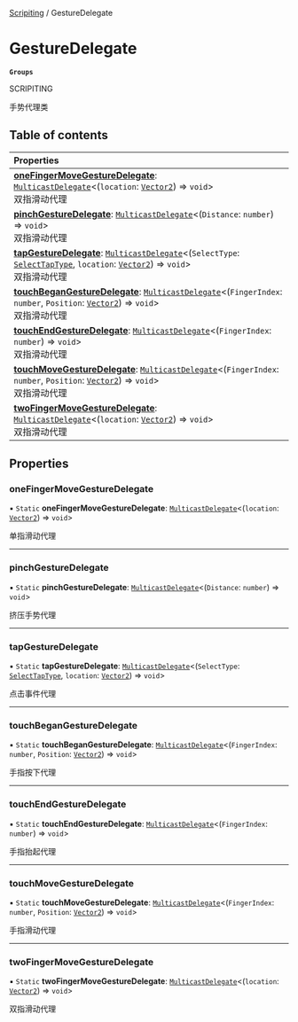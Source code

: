[Scripiting](../groups/Scripiting.Scripiting.md) / GestureDelegate

# GestureDelegate <Badge type="tip" text="Class" /> <Score text="GestureDelegate" />

**`Groups`**

SCRIPITING

手势代理类

## Table of contents

| Properties |
| :-----|
| **[oneFingerMoveGestureDelegate](MobileEditor.GestureDelegate.md#onefingermovegesturedelegate)**: [`MulticastDelegate`](Type.MulticastDelegate.md)<(`location`: [`Vector2`](Type.Vector2.md)) => `void`\> <br> 双指滑动代理|
| **[pinchGestureDelegate](MobileEditor.GestureDelegate.md#pinchgesturedelegate)**: [`MulticastDelegate`](Type.MulticastDelegate.md)<(`Distance`: `number`) => `void`\> <br> 双指滑动代理|
| **[tapGestureDelegate](MobileEditor.GestureDelegate.md#tapgesturedelegate)**: [`MulticastDelegate`](Type.MulticastDelegate.md)<(`SelectType`: [`SelectTapType`](../enums/MobileEditor.SelectTapType.md), `location`: [`Vector2`](Type.Vector2.md)) => `void`\> <br> 双指滑动代理|
| **[touchBeganGestureDelegate](MobileEditor.GestureDelegate.md#touchbegangesturedelegate)**: [`MulticastDelegate`](Type.MulticastDelegate.md)<(`FingerIndex`: `number`, `Position`: [`Vector2`](Type.Vector2.md)) => `void`\> <br> 双指滑动代理|
| **[touchEndGestureDelegate](MobileEditor.GestureDelegate.md#touchendgesturedelegate)**: [`MulticastDelegate`](Type.MulticastDelegate.md)<(`FingerIndex`: `number`) => `void`\> <br> 双指滑动代理|
| **[touchMoveGestureDelegate](MobileEditor.GestureDelegate.md#touchmovegesturedelegate)**: [`MulticastDelegate`](Type.MulticastDelegate.md)<(`FingerIndex`: `number`, `Position`: [`Vector2`](Type.Vector2.md)) => `void`\> <br> 双指滑动代理|
| **[twoFingerMoveGestureDelegate](MobileEditor.GestureDelegate.md#twofingermovegesturedelegate)**: [`MulticastDelegate`](Type.MulticastDelegate.md)<(`location`: [`Vector2`](Type.Vector2.md)) => `void`\> <br> 双指滑动代理|

## Properties

### oneFingerMoveGestureDelegate <Score text="oneFingerMoveGestureDelegate" /> 

▪ `Static` **oneFingerMoveGestureDelegate**: [`MulticastDelegate`](Type.MulticastDelegate.md)<(`location`: [`Vector2`](Type.Vector2.md)) => `void`\>

单指滑动代理

___

### pinchGestureDelegate <Score text="pinchGestureDelegate" /> 

▪ `Static` **pinchGestureDelegate**: [`MulticastDelegate`](Type.MulticastDelegate.md)<(`Distance`: `number`) => `void`\>

挤压手势代理

___

### tapGestureDelegate <Score text="tapGestureDelegate" /> 

▪ `Static` **tapGestureDelegate**: [`MulticastDelegate`](Type.MulticastDelegate.md)<(`SelectType`: [`SelectTapType`](../enums/MobileEditor.SelectTapType.md), `location`: [`Vector2`](Type.Vector2.md)) => `void`\>

点击事件代理

___

### touchBeganGestureDelegate <Score text="touchBeganGestureDelegate" /> 

▪ `Static` **touchBeganGestureDelegate**: [`MulticastDelegate`](Type.MulticastDelegate.md)<(`FingerIndex`: `number`, `Position`: [`Vector2`](Type.Vector2.md)) => `void`\>

手指按下代理

___

### touchEndGestureDelegate <Score text="touchEndGestureDelegate" /> 

▪ `Static` **touchEndGestureDelegate**: [`MulticastDelegate`](Type.MulticastDelegate.md)<(`FingerIndex`: `number`) => `void`\>

手指抬起代理

___

### touchMoveGestureDelegate <Score text="touchMoveGestureDelegate" /> 

▪ `Static` **touchMoveGestureDelegate**: [`MulticastDelegate`](Type.MulticastDelegate.md)<(`FingerIndex`: `number`, `Position`: [`Vector2`](Type.Vector2.md)) => `void`\>

手指滑动代理

___

### twoFingerMoveGestureDelegate <Score text="twoFingerMoveGestureDelegate" /> 

▪ `Static` **twoFingerMoveGestureDelegate**: [`MulticastDelegate`](Type.MulticastDelegate.md)<(`location`: [`Vector2`](Type.Vector2.md)) => `void`\>

双指滑动代理
